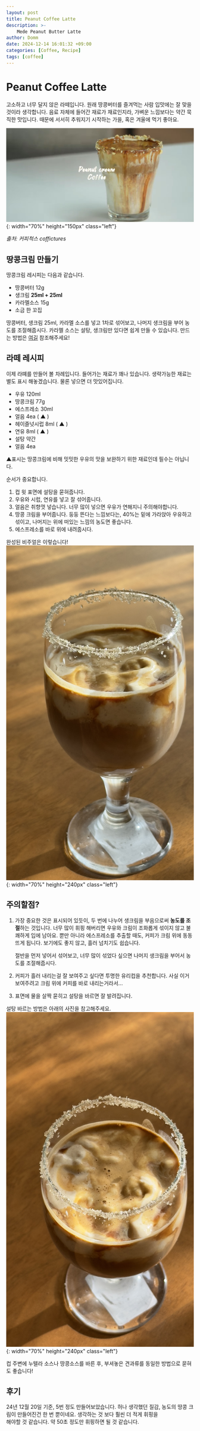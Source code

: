 ```yaml
---
layout: post
title: Peanut Coffee Latte
description: >-
    Mede Peanut Butter Latte
author: Domm
date: 2024-12-14 16:01:32 +09:00
categories: [Coffee, Recipe]
tags: [coffee]
---
```


# Peanut Coffee Latte

고소하고 너무 달지 않은 라떼입니다. 원래 땅콩버터를 즐겨먹는 사람 입맛에는 잘 맞을 것이라 생각합니다. 음료 자체에 들어간 재료가 재료인지라, 가벼운 느낌보다는 약간 묵직한 맛입니다. 때문에 서서히 추워지기 시작하는 가을, 혹은 겨울에 먹기 좋아요.   

![Coffee-Peanut-Lattee](./assets/img/Blog_image/HandMade_Coffee/2024-12-14-image1/Peanut_Coffee_Latte.jpg){: width="70%" height="150px" class="left"}   

_출처: 커피척스 coffictures_  

## 땅콩크림 만들기 
땅콩크림 레시피는 다음과 같습니다.
 - 땅콩버터 12g
 - 생크림 **25ml + 25ml**
 - 카라멜소스 15g
 - 소금 한 꼬집

땅콩버터, 생크림 25ml, 카라멜 소스를 넣고 1차로 섞어보고, 나머지 생크림을 부어 농도를 조절해줍시다.
카라멜 소스는 설탕, 생크림만 있다면 쉽게 만들 수 있습니다. 만드는 방법은 [여길](https://www.youtube.com/watch?v=d2jUjP3R_iQ&t=650s "카라멜 소스 쉽게 만들어보기") 참조해주세요!

## 라떼 레시피 

이제 라뗴를 만들어 볼 차례입니다.
들어가는 재료가 꽤나 있습니다. 생략가능한 재료는 별도 표시 해놓겠습니다. 물론 넣으면 더 맛있어집니다. 
 - 우유 120ml
 - 땅콩크림 77g
 - 에스프레소 30ml
 - 얼음 4ea ( ▲ )
 - 헤이즐넛시럽 8ml ( ▲ )
 - 연유 8ml ( ▲ )
 - 설탕 약간
 - 얼음 4ea
 
▲표시는 땅콩크림에 비해 밋밋한 우유의 맛을 보완하기 위한 재료인데  필수는 아닙니다. 

순서가 중요합니다. 
1. 컵 윗 표면에 설탕을 묻혀줍니다.  
2. 우유와 시럽, 연유를 넣고 잘 섞어줍니다.
3. 얼음은 취향껏 넣습니다. 너무 많이 넣으면 우유가 연해지니 주의해야합니다.
4. 땅콩 크림을 부어줍니다. 둥둥 뜬다는 느낌보다는, 40%는 밑에 가라앉아 우유하고 섞이고, 나머지는 위에 떠있는 느낌의 농도면 좋습니다. 
5. 에스프레소를 바로 위에 내려줍시다. 

완성된 비주얼은 이렇습니다!   
![Coffee-Peanut-Latte-HandMade](./assets/img/Blog_image/HandMade_Coffee/2024-12-14-image1/HMPCL1.jpg){: width="70%" height="240px" class="left"}  

## 주의할점?   
1. 가장 중요한 것은 표시되어 있듯이, 두 번에 나누어 생크림을 부음으로써 **농도를 조절**하는 것입니다. 
	너무 많이 휘핑 해버리면 우유와 크림이 조화롭게 섞이지 않고 불쾌하게 입에 남아요. 
	뿐만 아니라 에스프레소를 추출할 때도, 커피가 크림 위에 동동 뜨게 됩니다. 
	보기에도 좋지 않고, 흘러 넘치기도 쉽습니다.

	절반을 먼저 넣어서 섞어보고, 너무 많이 섞었다 싶으면 나머지 생크림을 부어서 농도를 조절해줍시다. 

2. 커피가 흘러 내리는걸 잘 보여주고 싶다면 투명한 유리컵을 추천합니다. 사실 이거 보여주려고 크림 위에 커피를 바로 내리는거라서...

3. 표면에 물을 살짝 묻히고 설탕을 바르면 잘 발려집니다.   

설탕 바르는 방법은 아래의 사진을 참고해주세요.   
![Coffee-Peanut-Latte-HandMade](./assets/img/Blog_image/HandMade_Coffee/2024-12-14-image1/HMPCL2.jpg){: width="70%" height="240px" class="left"}  

컵 주변에 누텔라 소스나 땅콩소스를 바른 후, 부셔놓은 견과류를 동일한 방법으로 묻혀도 좋습니다!


## 후기   
24년 12월 20일 기준, 5번 정도 만들어보았습니다. 허나 생각했던 질감, 농도의 땅콩 크림이 만들어진건 한 번 뿐이네요. 생각하는 것 보다 훨씬 더 적게 휘핑을   
해야할 것 같습니다. 약 50초 정도만 휘핑하면 될 것 같습니다.